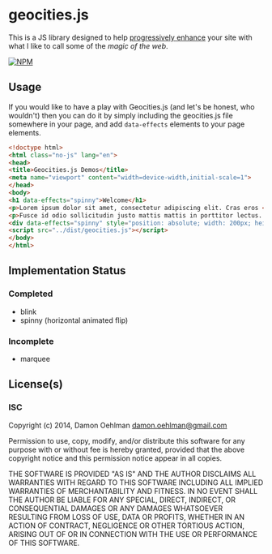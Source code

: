 # geocities.js

This is a JS library designed to help
[progressively enhance](http://www.alistapart.com/articles/understandingprogressiveenhancement)
your site with what I like to call some of the _magic of the web_.


[![NPM](https://nodei.co/npm/geocities.png)](https://nodei.co/npm/geocities/)


## Usage

If you would like to have a play with Geocities.js (and let's be honest, who wouldn't) then you
can do it by simply including the geocities.js file somewhere in your page, and add
`data-effects` elements to your page elements.

```html
<!doctype html>
<html class="no-js" lang="en">
<head>
<title>Geocities.js Demos</title>
<meta name="viewport" content="width=device-width,initial-scale=1">
</head>
<body>
<h1 data-effects="spinny">Welcome</h1>
<p>Lorem ipsum dolor sit amet, consectetur adipiscing elit. Cras eros <span data-effects="spinny blink">libero</span>, egestas elementum lobortis ut, posuere et nisl. Suspendisse hendrerit massa ac massa mollis mollis. Nunc eleifend lacus ut sem porta sed interdum orci condimentum. Nam lacinia tristique nunc ac hendrerit. Vivamus fermentum pharetra neque ut tincidunt. Nullam tempor viverra nisi, ac condimentum orci blandit eu. Integer at elit purus. Donec eu libero vel orci posuere accumsan. Suspendisse odio arcu, vulputate eu sodales ut, pulvinar nec leo.</p>
<p>Fusce id odio sollicitudin justo mattis mattis in porttitor lectus. Nullam elementum adipiscing tellus, nec dictum leo hendrerit quis. Vivamus dapibus tellus nec lacus porttitor luctus. Ut vitae risus neque. Aenean consectetur cursus metus a sagittis. In hac habitasse platea dictumst. Vivamus dictum ultrices sodales. Donec sed lacus in diam ultricies tempor. Quisque vel nunc metus, at venenatis massa.</p>
<div data-effects="spinny" style="position: absolute; width: 200px; height: 200px; background: red;"></div>
<script src="../dist/geocities.js"></script>
</body>
</html>

```

## Implementation Status

### Completed

- blink
- spinny (horizontal animated flip)

### Incomplete

- marquee

## License(s)

### ISC

Copyright (c) 2014, Damon Oehlman <damon.oehlman@gmail.com>

Permission to use, copy, modify, and/or distribute this software for any
purpose with or without fee is hereby granted, provided that the above
copyright notice and this permission notice appear in all copies.

THE SOFTWARE IS PROVIDED "AS IS" AND THE AUTHOR DISCLAIMS ALL WARRANTIES WITH
REGARD TO THIS SOFTWARE INCLUDING ALL IMPLIED WARRANTIES OF MERCHANTABILITY
AND FITNESS. IN NO EVENT SHALL THE AUTHOR BE LIABLE FOR ANY SPECIAL, DIRECT,
INDIRECT, OR CONSEQUENTIAL DAMAGES OR ANY DAMAGES WHATSOEVER RESULTING FROM
LOSS OF USE, DATA OR PROFITS, WHETHER IN AN ACTION OF CONTRACT, NEGLIGENCE OR
OTHER TORTIOUS ACTION, ARISING OUT OF OR IN CONNECTION WITH THE USE OR
PERFORMANCE OF THIS SOFTWARE.
